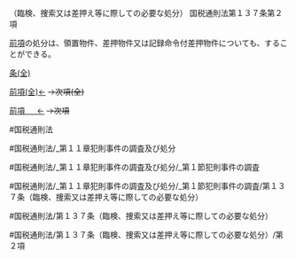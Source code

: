 （臨検、捜索又は差押え等に際しての必要な処分）
国税通則法第１３７条第２項

[前項](国税通則法＿＿＿＿＿第１３７条第１項)の処分は、領置物件、差押物件又は記録命令付差押物件についても、することができる。

[条(全)](国税通則法＿＿＿＿＿第１３７条_.md)

[前項(全)←](国税通則法＿＿＿＿＿第１３７条第１項_.md)  ~~→次項(全)~~

[前項 　 ←](国税通則法＿＿＿＿＿第１３７条第１項.md)  ~~→次項~~



#国税通則法

#国税通則法/_第１１章犯則事件の調査及び処分

#国税通則法/_第１１章犯則事件の調査及び処分/_第１節犯則事件の調査

#国税通則法/_第１１章犯則事件の調査及び処分/_第１節犯則事件の調査/第１３７条（臨検、捜索又は差押え等に際しての必要な処分）

#国税通則法/第１３７条（臨検、捜索又は差押え等に際しての必要な処分）

#国税通則法/第１３７条（臨検、捜索又は差押え等に際しての必要な処分）/第２項

